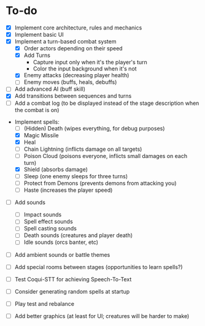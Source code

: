 # To-do
* [x] Implement core architecture, rules and mechanics
* [x] Implement basic UI
* [x] Implement a turn-based combat system
  * [x] Order actors depending on their speed
  * [x] Add Turns
    * Capture input only when it's the player's turn
    * Color the input background when it's not
  * [x] Enemy attacks (decreasing player health)
  * [ ] Enemy moves (buffs, heals, debuffs)
* [ ] Add advanced AI (buff skill)
* [x] Add transitions between sequences and turns
* [ ] Add a combat log (to be displayed instead of the stage description when the combat is on)
* Implement spells:
  * [ ] (Hidden) Death (wipes everything, for debug purposes)
  * [x] Magic Missile
  * [x] Heal
  * [ ] Chain Lightning (inflicts damage on all targets)
  * [ ] Poison Cloud (poisons everyone, inflicts small damages on each turn)
  * [x] Shield (absorbs damage)
  * [ ] Sleep (one enemy sleeps for three turns)
  * [ ] Protect from Demons (prevents demons from attacking you)
  * [ ] Haste (increases the player speed)
* [ ] Add sounds
  * [ ] Impact sounds
  * [ ] Spell effect sounds
  * [ ] Spell casting sounds
  * [ ] Death sounds (creatures and player death)
  * [ ] Idle sounds (orcs banter, etc)
* [ ] Add ambient sounds or battle themes
* [ ] Add special rooms between stages (opportunities to learn spells?)
* [ ] Test Coqui-STT for achieving Speech-To-Text
* [ ] Consider generating random spells at startup
* [ ] Play test and rebalance
* [ ] Add better graphics (at least for UI; creatures will be harder to make)


